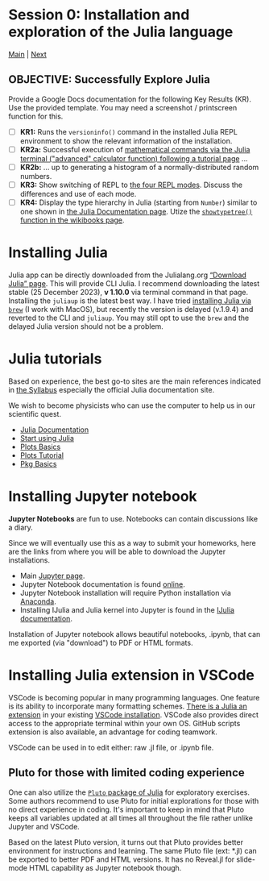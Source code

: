 # Session 0: Installation and exploration of the Julia language
[Main](../README.md) | [Next](../01-HPC/README.md)

## OBJECTIVE: Successfully Explore Julia

Provide a Google Docs documentation for the following Key Results (KR).
Use the provided template.
You may need a screenshot / printscreen function for this.
- [ ] **KR1:** Runs the `versioninfo()` command in the installed Julia REPL environment to show the relevant information of the installation.
- [ ] **KR2a:** Successful execution of [mathematical commands via the Julia terminal ("advanced" calculator function) following a tutorial page](https://en.wikibooks.org/wiki/Introducing_Julia/The_REPL#Julia_and_mathematics) ...
- [ ] **KR2b:** ... up to generating a histogram of a normally-distributed random numbers.
- [ ] **KR3:** Show switching of REPL to [the four REPL modes](https://en.wikibooks.org/wiki/Introducing_Julia/The_REPL). Discuss the differences and use of each mode.
- [ ] **KR4:** Display the type hierarchy in Julia (starting from `Number`) similar to one shown in [the Julia Documentation page](https://docs.julialang.org/en/v1/base/numbers/). Utize the [`showtypetree()` function in the wikibooks page](https://en.wikibooks.org/wiki/Introducing_Julia/Types).

# Installing Julia
Julia app can be directly downloaded from the Julialang.org [“Download Julia” page](https://julialang.org/downloads). 
This will provide CLI Julia.
I recommend downloading the latest stable (25 December 2023), **v 1.10.0** via terminal command in that page.
Installing the `juliaup` is the latest best way.
I have tried [installing Julia via `brew`](https://formulae.brew.sh/formula/julia) (I work with MacOS), but recently the version is delayed (v.1.9.4) and reverted to the CLI and `juliaup`.
You may still opt to use the `brew` and the delayed Julia version should not be a problem.

# Julia tutorials
Based on experience, the best go-to sites are the main references indicated in [the Syllabus](../SYLLABUS.md) especially the official Julia documentation site.

We wish to become physicists who can use the computer to help us in our scientific quest.
- [Julia Documentation](https://docs.julialang.org/en/v1/)
- [Start using Julia](https://docs.julialang.org/en/v1/manual/getting-started/)
- [Plots Basics](https://docs.juliaplots.org/latest/basics/)
- [Plots Tutorial](https://docs.juliaplots.org/latest/tutorial/)
- [Pkg Basics](https://pkgdocs.julialang.org/v1/getting-started/#Basic-Usage)

# Installing Jupyter notebook
**Jupyter Notebooks** are fun to use.
Notebooks can contain discussions like a diary.

Since we will eventually use this as a way to submit your homeworks, here are the links from where you will be able to download the Jupyter installations.
- Main [Jupyter page](https://jupyter.org).
- Jupyter Notebook documentation is found [online](https://jupyter-notebook.readthedocs.io/en/stable/).
- Jupyter Notebook installation will require Python installation via [Anaconda](https://www.anaconda.com/products/distribution).
- Installing IJulia and Julia kernel into Jupyter is found in the [IJulia documentation](https://julialang.github.io/IJulia.jl/stable/).

Installation of Jupyter notebook allows beautiful notebooks, .ipynb, that can me exported (via "download") to PDF or HTML formats.

# Installing Julia extension in VSCode
VSCode is becoming popular in many programming languages.
One feature is its ability to incorporate many formatting schemes.
[There is a Julia an extension](https://code.visualstudio.com/docs/languages/julia) in your existing [VSCode installation](https://code.visualstudio.com/download).
VSCode also provides direct access to the appropriate terminal within your own OS.
GitHub scripts extension is also available, an advantage for coding teamwork.

VSCode can be used in to edit either: raw .jl file, or .ipynb file.

## Pluto for those with limited coding experience
One can also utilize the [`Pluto` package of Julia](https://plutojl.org/en/docs/) for exploratory exercises.
Some authors recommend to use Pluto for initial explorations for those with no direct experience in coding.
It's important to keep in mind that Pluto keeps all variables updated at all times all throughout the file rather unlike Jupyter and VSCode.

Based on the latest Pluto version, it turns out that Pluto provides better environment for instructions and learning.
The same Pluto file (ext: *.jl) can be exported to better PDF and HTML versions.
It has no Reveal.jl for slide-mode HTML capability as Jupyter notebook though.
<!--
You may check out `j1-basic-julia.jl` for the exploration.
 Some tricks may be found in the `j1-plot-mandel.jl`.
-->
